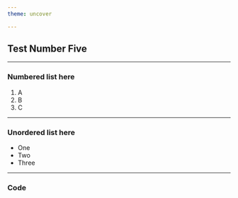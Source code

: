 ```yaml
---
theme: uncover

---
```

## Test Number Five

---
### Numbered list here

 1. A
 2. B
 3. C

---
### Unordered list here

 * One
 * Two
 * Three

---
### Code
